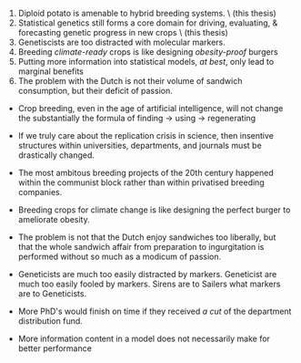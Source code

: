 1. Diploid potato is amenable to hybrid breeding systems.
\\ (this thesis)
2. Statistical genetics still forms a core domain for driving, evaluating, & forecasting genetic progress in new crops 
\\ (this thesis)
3. Genetiscists are too distracted with molecular markers.
4. Breeding _climate-ready_ crops is like designing _obesity-proof_ burgers
5. Putting more information into statistical models, _at best_, only lead to marginal benefits
6. The problem with the Dutch is not their volume of sandwich consumption, but their deficit of passion.

* Crop breeding, even in the age of artificial intelligence, will not change the substantially the formula of finding -> using -> regenerating

* If we truly care about the replication crisis in science, then insentive structures within universities, departments, and journals must be drastically changed. 

* The most ambitous breeding projects of the 20th century happened within the communist block rather than within privatised breeding companies.

* Breeding crops for climate change is like designing the perfect burger to ameliorate obesity.

* The problem is not that the Dutch enjoy sandwiches too liberally, but that the whole sandwich affair from preparation to ingurgitation is performed without so much as a modicum of passion.

* Geneticists are much too easily distracted by markers. Geneticist are much too easily fooled by markers. Sirens are to Sailers what markers are to Geneticists.

* More PhD's would finish on time if they received _a cut_ of the department distribution fund.

* More information content in a model does not necessarily make for better performance

